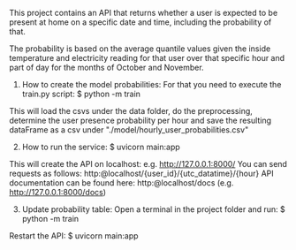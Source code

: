 This project contains an API that returns whether a user is expected to be present
at home on a specific date and time, including the probability of that.

The probability is based on the average quantile values given the inside temperature and electricity reading
for that user over that specific hour and part of day for the months of October and November.

1. How to create the model probabilities:
For that you need to execute the train.py script:
$ python -m train

This will load the csvs under the data folder, do the preprocessing, determine the user presence probability per hour and save the resulting dataFrame as a csv under "./model/hourly_user_probabilities.csv"

2. How to run the service:
$ uvicorn main:app

This will create the API on localhost:
e.g. http://127.0.0.1:8000/
You can send requests as follows: http:@localhost/{user_id}/{utc_datatime}/{hour}
API documentation can be found here: http:@localhost/docs (e.g. http://127.0.0.1:8000/docs)

3. Update probability table:
Open a terminal in the project folder and run:
$ python -m train

Restart the API:
$ uvicorn main:app

